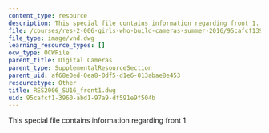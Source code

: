 ```yaml
---
content_type: resource
description: This special file contains information regarding front 1.
file: /courses/res-2-006-girls-who-build-cameras-summer-2016/95cafcf13960abd197a9df591e9f504b_RES2006_SU16_front1.dwg
file_type: image/vnd.dwg
learning_resource_types: []
ocw_type: OCWFile
parent_title: Digital Cameras
parent_type: SupplementalResourceSection
parent_uid: af68e0ed-0ea8-0df5-d1e6-013abae8e453
resourcetype: Other
title: RES2006_SU16_front1.dwg
uid: 95cafcf1-3960-abd1-97a9-df591e9f504b
---
```

This special file contains information regarding front 1.

